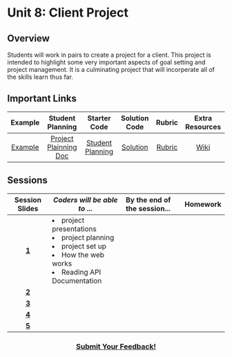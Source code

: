 # Unit 8: Client Project

## Overview
Students will work in pairs to create a project for a client. This project is intended to highlight some very important aspects of goal setting and project management. It is a culminating project that will incorperate all of the skills learn thus far. 

## Important Links

| Example | Student Planning |  Starter Code | Solution Code  | Rubric | Extra Resources |
|:-------:|:-------:|:-------:|:-------:|:-------:|:-------:|
|[Example]() | [Project Plainning Doc]() | [Student Planning]() | [Solution]() | [Rubric]() | [Wiki](https://github.com/ScriptEdcurriculum/curriculum17-18/wiki/2.-Advanced#unit-8-client) |

## Sessions 
|Session Slides|*Coders will be able to ...*|By the end of the session...|Homework|
|:-------:|-------|:-------|:-------|
|[**1**]()|<li>project presentations</li><li>project planning</li><li>project set up</li><li>How the web works</li><li>Reading API Documentation</li> | | |
|[**2**]()|  | | |
|[**3**]()|  | | |
|[**4**]()|  | | |
|[**5**]()|  | | |

<h3 align="center"><a href="https://docs.google.com/forms/d/e/1FAIpQLSdmoYjRk6tqJHI5Y1ELjOZ7tiYj58dmoIBEeUaXK5ciIdljIg/viewform">Submit Your Feedback!</a></h3>

